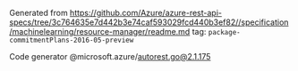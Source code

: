 Generated from https://github.com/Azure/azure-rest-api-specs/tree/3c764635e7d442b3e74caf593029fcd440b3ef82//specification/machinelearning/resource-manager/readme.md tag: `package-commitmentPlans-2016-05-preview`

Code generator @microsoft.azure/autorest.go@2.1.175


